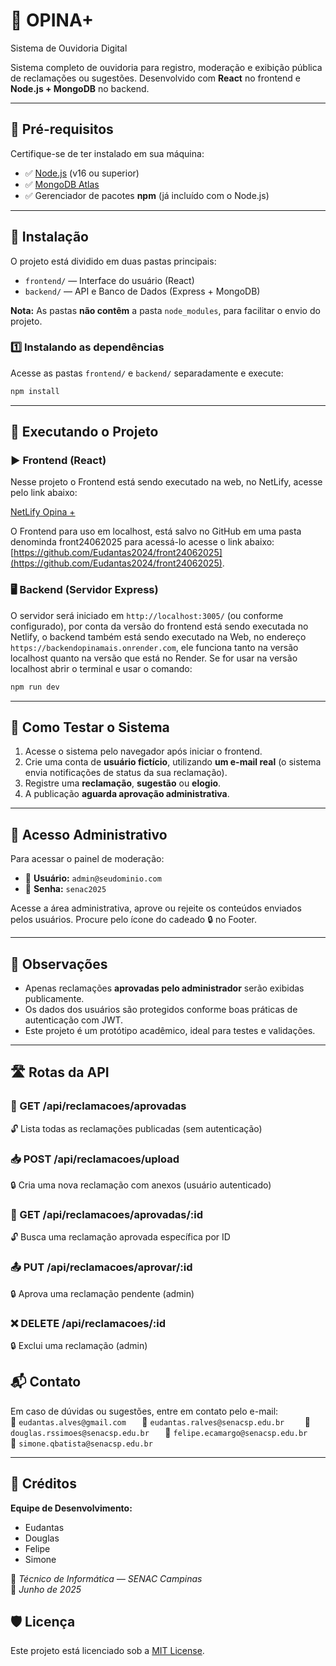 # 📢 OPINA+   
Sistema de Ouvidoria Digital

Sistema completo de ouvidoria para registro, moderação e exibição pública de reclamações ou sugestões. Desenvolvido com **React** no frontend e **Node.js + MongoDB** no backend.

---

## 🧰 Pré-requisitos

Certifique-se de ter instalado em sua máquina:

- ✅ [Node.js](https://nodejs.org/) (v16 ou superior)
- ✅ [MongoDB Atlas](https://www.mongodb.com/atlas/database)
- ✅ Gerenciador de pacotes **npm** (já incluído com o Node.js)

---

## 📁 Instalação

O projeto está dividido em duas pastas principais:

- `frontend/` — Interface do usuário (React)
- `backend/` — API e Banco de Dados (Express + MongoDB)

**Nota:** As pastas **não contêm** a pasta `node_modules`, para facilitar o envio do projeto.

### 1️⃣ Instalando as dependências

Acesse as pastas `frontend/` e `backend/` separadamente e execute:

```bash
npm install
```

---

## 🚀 Executando o Projeto

### ▶️ Frontend (React)



Nesse projeto o Frontend está sendo executado na web, no NetLify, acesse pelo link abaixo:

[NetLify Opina +](https://guileless-pudding-f723e6.netlify.app)

O Frontend para uso em localhost, está salvo no GitHub em uma pasta denominda front24062025 para  acessá-lo acesse o link abaixo:
[https://github.com/Eudantas2024/front24062025](https://github.com/Eudantas2024/front24062025).



### 🖥️ Backend (Servidor Express)


O servidor será iniciado em `http://localhost:3005/` (ou conforme configurado), por conta da versão do frontend está sendo executada no Netlify, o backend também está sendo 
executado na Web, no endereço  `https://backendopinamais.onrender.com`, ele funciona tanto na versão localhost quanto na versão que está no Render. Se for usar na versão localhost abrir o terminal e usar o comando:

```bash
npm run dev
```



---

## 🧪 Como Testar o Sistema

1. Acesse o sistema pelo navegador após iniciar o frontend.
2. Crie uma conta de **usuário fictício**, utilizando **um e-mail real** (o sistema envia notificações de status da sua reclamação).
3. Registre uma **reclamação**, **sugestão** ou **elogio**.
4. A publicação **aguarda aprovação administrativa**.

---





## 🔐 Acesso Administrativo

Para acessar o painel de moderação:

- 👤 **Usuário:** `admin@seudominio.com`  
- 🔑 **Senha:** `senac2025`

Acesse a área administrativa, aprove ou rejeite os conteúdos enviados pelos usuários.
Procure pelo ícone do cadeado 🔒 no Footer.

---

## 📝 Observações

- Apenas reclamações **aprovadas pelo administrador** serão exibidas publicamente.
- Os dados dos usuários são protegidos conforme boas práticas de autenticação com JWT.
- Este projeto é um protótipo acadêmico, ideal para testes e validações.

---
## 🛣️ Rotas da API

### 📄 GET /api/reclamacoes/aprovadas
🔓 Lista todas as reclamações publicadas (sem autenticação)

### 📥 POST /api/reclamacoes/upload
🔒 Cria uma nova reclamação com anexos (usuário autenticado)

### 📄 GET /api/reclamacoes/aprovadas/:id
🔓 Busca uma reclamação aprovada específica por ID

### 📤 PUT /api/reclamacoes/aprovar/:id
🔒 Aprova uma reclamação pendente (admin)

### ❌ DELETE /api/reclamacoes/:id
🔒 Exclui uma reclamação (admin)

## 📬 Contato

Em caso de dúvidas ou sugestões, entre em contato pelo e-mail:  
📧 `eudantas.alves@gmail.com   `
📧 `eudantas.ralves@senacsp.edu.br    `
📧 `douglas.rssimoes@senacsp.edu.br   `
📧 `felipe.ecamargo@senacsp.edu.br    `
📧 `simone.qbatista@senacsp.edu.br  `


---

## 👥 Créditos

**Equipe de Desenvolvimento:**

- Eudantas  
- Douglas  
- Felipe  
- Simone  

📘 *Técnico de Informática — SENAC Campinas*  
📅 *Junho de 2025*


## 🛡️ Licença

Este projeto está licenciado sob a [MIT License](LICENSE).
